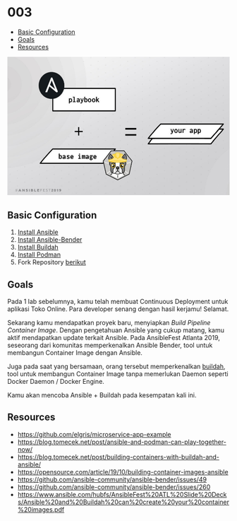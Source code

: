 
# 003

- [Basic Configuration](#basic-configuration)
- [Goals](#goals)
- [Resources](#resources)

<p align="center">
    <img src="Lab - Ansible-Bender-Buildah.PNG"></img>
</p>

## Basic Configuration
1. [Install Ansible](https://docs.ansible.com/ansible/latest/installation_guide/intro_installation.html)
2. [Install Ansible-Bender](https://ansible-community.github.io/ansible-bender/build/html/installation.html)
3. [Install Buildah](https://github.com/containers/buildah/blob/main/install.md)
4. [Install Podman](https://podman.io/getting-started/installation)
5. Fork Repository [berikut](https://github.com/elgris/microservice-app-example)

## Goals
Pada 1 lab sebelumnya, kamu telah membuat Continuous Deployment untuk aplikasi Toko Online. Para developer senang dengan hasil kerjamu! Selamat. 

Sekarang kamu mendapatkan proyek baru, menyiapkan _Build Pipeline Container Image_. Dengan pengetahuan Ansible yang cukup matang, kamu aktif mendapatkan update terkait Ansible. Pada AnsibleFest Atlanta 2019, seseorang dari komunitas memperkenalkan Ansible Bender, tool untuk membangun Container Image dengan Ansible.

Juga pada saat yang bersamaan, orang tersebut memperkenalkan [buildah](https://github.com/containers/buildah), tool untuk membangun Container Image tanpa memerlukan Daemon seperti Docker Daemon / Docker Engine. 

Kamu akan mencoba Ansible + Buildah pada kesempatan kali ini.

## Resources
- https://github.com/elgris/microservice-app-example
- https://blog.tomecek.net/post/ansible-and-podman-can-play-together-now/
- https://blog.tomecek.net/post/building-containers-with-buildah-and-ansible/
- https://opensource.com/article/19/10/building-container-images-ansible
- https://github.com/ansible-community/ansible-bender/issues/49
- https://github.com/ansible-community/ansible-bender/issues/260
- https://www.ansible.com/hubfs/AnsibleFest%20ATL%20Slide%20Decks/Ansible%20and%20Buildah%20can%20create%20your%20container%20images.pdf
